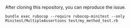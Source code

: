 After cloning this repository, you can reproduce the issue.

```console
bundle exec rubocop --require rubocop-minitest --only Minitest/MultipleAssertions test/my_method_test.rb
```
